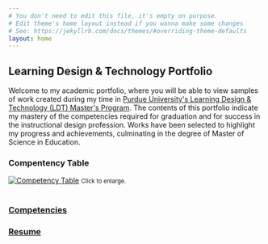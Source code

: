 ```yaml
---
# You don't need to edit this file, it's empty on purpose.
# Edit theme's home layout instead if you wanna make some changes
# See: https://jekyllrb.com/docs/themes/#overriding-theme-defaults
layout: home 
---
```

## Learning Design & Technology Portfolio

Welcome to my academic portfolio, where you will be able to view samples of work created during my time in [Purdue University's Learning Design & Technology (LDT) Master's Program](http://online.purdue.edu/ldt/learning-design-technology). The contents of this portfolio indicate my mastery of the competencies required for graduation and for success in the instructional design profession. Works have been selected to highlight my progress and achievements, culminating in the degree of Master of Science in Education.


### Compentency Table
[![Competency Table]({{site.url}}/LDTportfolio/docs/CompetencyTable.png)]({{site.url}}/LDTportfolio/docs/CompetencyTable.png)
<small style='text-align:center; width:100%'>Click to enlarge.</small>
<br>
<br>


### [Competencies]({{site.url}}/competencies/)

### [Resume]({{site.url}}/resume/)


